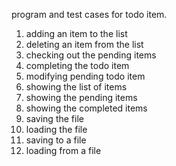 program and test cases for todo item.
1. adding an item to the list
2. deleting an item from the list
3. checking out the pending items 
4. completing the todo item
5. modifying pending todo item
6. showing the list of items 
7. showing the pending items
8. showing the completed items
9. saving the file
10. loading the file
11. saving to a file
12. loading from a file 

